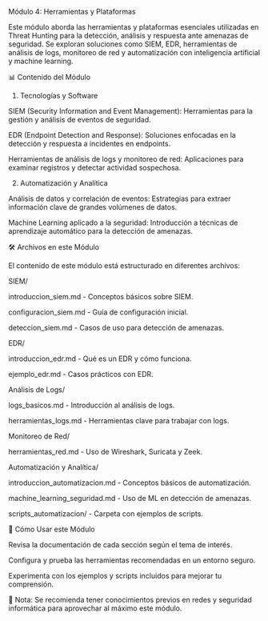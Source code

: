 Módulo 4: Herramientas y Plataformas


Este módulo aborda las herramientas y plataformas esenciales utilizadas en Threat Hunting para la detección, análisis y respuesta ante amenazas de seguridad. Se exploran soluciones como SIEM, EDR, herramientas de análisis de logs, monitoreo de red y automatización con inteligencia artificial y machine learning.

📊 Contenido del Módulo

1. Tecnologías y Software

SIEM (Security Information and Event Management): Herramientas para la gestión y análisis de eventos de seguridad.

EDR (Endpoint Detection and Response): Soluciones enfocadas en la detección y respuesta a incidentes en endpoints.

Herramientas de análisis de logs y monitoreo de red: Aplicaciones para examinar registros y detectar actividad sospechosa.

2. Automatización y Analítica

Análisis de datos y correlación de eventos: Estrategias para extraer información clave de grandes volúmenes de datos.

Machine Learning aplicado a la seguridad: Introducción a técnicas de aprendizaje automático para la detección de amenazas.

🛠️ Archivos en este Módulo

El contenido de este módulo está estructurado en diferentes archivos:

SIEM/

introduccion_siem.md - Conceptos básicos sobre SIEM.

configuracion_siem.md - Guía de configuración inicial.

deteccion_siem.md - Casos de uso para detección de amenazas.

EDR/

introduccion_edr.md - Qué es un EDR y cómo funciona.

ejemplo_edr.md - Casos prácticos con EDR.

Análisis de Logs/

logs_basicos.md - Introducción al análisis de logs.

herramientas_logs.md - Herramientas clave para trabajar con logs.

Monitoreo de Red/

herramientas_red.md - Uso de Wireshark, Suricata y Zeek.

Automatización y Analítica/

introduccion_automatizacion.md - Conceptos básicos de automatización.

machine_learning_seguridad.md - Uso de ML en detección de amenazas.

scripts_automatizacion/ - Carpeta con ejemplos de scripts.

🚀 Cómo Usar este Módulo

Revisa la documentación de cada sección según el tema de interés.

Configura y prueba las herramientas recomendadas en un entorno seguro.

Experimenta con los ejemplos y scripts incluidos para mejorar tu comprensión.

📌 Nota: Se recomienda tener conocimientos previos en redes y seguridad informática para aprovechar al máximo este módulo.

